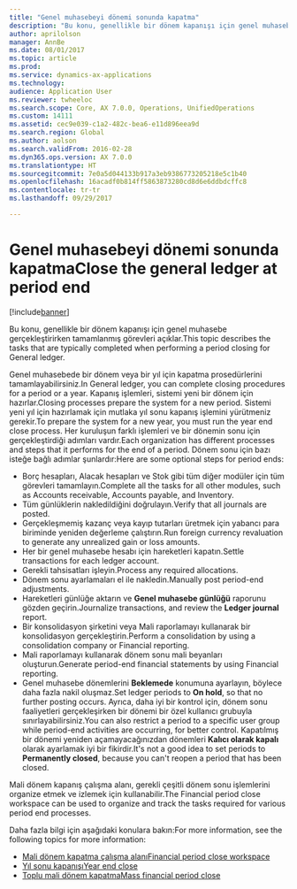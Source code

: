 ```yaml
---
title: "Genel muhasebeyi dönemi sonunda kapatma"
description: "Bu konu, genellikle bir dönem kapanışı için genel muhasebe gerçekleştirirken tamamlanmış görevleri açıklar."
author: aprilolson
manager: AnnBe
ms.date: 08/01/2017
ms.topic: article
ms.prod: 
ms.service: dynamics-ax-applications
ms.technology: 
audience: Application User
ms.reviewer: twheeloc
ms.search.scope: Core, AX 7.0.0, Operations, UnifiedOperations
ms.custom: 14111
ms.assetid: cec9e039-c1a2-482c-bea6-e11d896eea9d
ms.search.region: Global
ms.author: aolson
ms.search.validFrom: 2016-02-28
ms.dyn365.ops.version: AX 7.0.0
ms.translationtype: HT
ms.sourcegitcommit: 7e0a5d044133b917a3eb9386773205218e5c1b40
ms.openlocfilehash: 16acadf0b814ff5863873280cd8d6e6ddbdcffc8
ms.contentlocale: tr-tr
ms.lasthandoff: 09/29/2017

---
```


# <a name="close-the-general-ledger-at-period-end"></a><span data-ttu-id="d1441-103">Genel muhasebeyi dönemi sonunda kapatma</span><span class="sxs-lookup"><span data-stu-id="d1441-103">Close the general ledger at period end</span></span>

[!include[banner](../includes/banner.md)]


<span data-ttu-id="d1441-104">Bu konu, genellikle bir dönem kapanışı için genel muhasebe gerçekleştirirken tamamlanmış görevleri açıklar.</span><span class="sxs-lookup"><span data-stu-id="d1441-104">This topic describes the tasks that are typically completed when performing a period closing for General ledger.</span></span> 

<span data-ttu-id="d1441-105">Genel muhasebede bir dönem veya bir yıl için kapatma prosedürlerini tamamlayabilirsiniz.</span><span class="sxs-lookup"><span data-stu-id="d1441-105">In General ledger, you can complete closing procedures for a period or a year.</span></span> <span data-ttu-id="d1441-106">Kapanış işlemleri, sistemi yeni bir dönem için hazırlar.</span><span class="sxs-lookup"><span data-stu-id="d1441-106">Closing processes prepare the system for a new period.</span></span> <span data-ttu-id="d1441-107">Sistemi yeni yıl için hazırlamak için mutlaka yıl sonu kapanış işlemini yürütmeniz gerekir.</span><span class="sxs-lookup"><span data-stu-id="d1441-107">To prepare the system for a new year, you must run the year end close process.</span></span> <span data-ttu-id="d1441-108">Her kuruluşun farklı işlemleri ve bir dönemin sonu için gerçekleştirdiği adımları vardır.</span><span class="sxs-lookup"><span data-stu-id="d1441-108">Each organization has different processes and steps that it performs for the end of a period.</span></span> <span data-ttu-id="d1441-109">Dönem sonu için bazı isteğe bağlı adımlar şunlardır:</span><span class="sxs-lookup"><span data-stu-id="d1441-109">Here are some optional steps for period ends:</span></span>

-   <span data-ttu-id="d1441-110">Borç hesapları, Alacak hesapları ve Stok gibi tüm diğer modüler için tüm görevleri tamamlayın.</span><span class="sxs-lookup"><span data-stu-id="d1441-110">Complete all the tasks for all other modules, such as Accounts receivable, Accounts payable, and Inventory.</span></span>
-   <span data-ttu-id="d1441-111">Tüm günlüklerin nakledildiğini doğrulayın.</span><span class="sxs-lookup"><span data-stu-id="d1441-111">Verify that all journals are posted.</span></span>
-   <span data-ttu-id="d1441-112">Gerçekleşmemiş kazanç veya kayıp tutarları üretmek için yabancı para biriminde yeniden değerleme çalıştırın.</span><span class="sxs-lookup"><span data-stu-id="d1441-112">Run foreign currency revaluation to generate any unrealized gain or loss amounts.</span></span>
-   <span data-ttu-id="d1441-113">Her bir genel muhasebe hesabı için hareketleri kapatın.</span><span class="sxs-lookup"><span data-stu-id="d1441-113">Settle transactions for each ledger account.</span></span>
-   <span data-ttu-id="d1441-114">Gerekli tahsisatları işleyin.</span><span class="sxs-lookup"><span data-stu-id="d1441-114">Process any required allocations.</span></span>
-   <span data-ttu-id="d1441-115">Dönem sonu ayarlamaları el ile nakledin.</span><span class="sxs-lookup"><span data-stu-id="d1441-115">Manually post period-end adjustments.</span></span>
-   <span data-ttu-id="d1441-116">Hareketleri günlüğe aktarın ve **Genel muhasebe günlüğü** raporunu gözden geçirin.</span><span class="sxs-lookup"><span data-stu-id="d1441-116">Journalize transactions, and review the **Ledger journal** report.</span></span>
-   <span data-ttu-id="d1441-117">Bir konsolidasyon şirketini veya Mali raporlamayı kullanarak bir konsolidasyon gerçekleştirin.</span><span class="sxs-lookup"><span data-stu-id="d1441-117">Perform a consolidation by using a consolidation company or Financial reporting.</span></span>
-   <span data-ttu-id="d1441-118">Mali raporlamayı kullanarak dönem sonu mali beyanları oluşturun.</span><span class="sxs-lookup"><span data-stu-id="d1441-118">Generate period-end financial statements by using Financial reporting.</span></span>
-   <span data-ttu-id="d1441-119">Genel muhasebe dönemlerini **Beklemede** konumuna ayarlayın, böylece daha fazla nakil oluşmaz.</span><span class="sxs-lookup"><span data-stu-id="d1441-119">Set ledger periods to **On hold**, so that no further posting occurs.</span></span> <span data-ttu-id="d1441-120">Ayrıca, daha iyi bir kontrol için, dönem sonu faaliyetleri gerçekleşirken bir dönemi bir özel kullanıcı grubuyla sınırlayabilirsiniz.</span><span class="sxs-lookup"><span data-stu-id="d1441-120">You can also restrict a period to a specific user group while period-end activities are occurring, for better control.</span></span> <span data-ttu-id="d1441-121">Kapatılmış bir dönemi yeniden açamayacağınızdan dönemleri **Kalıcı olarak kapalı** olarak ayarlamak iyi bir fikirdir.</span><span class="sxs-lookup"><span data-stu-id="d1441-121">It's not a good idea to set periods to **Permanently closed**, because you can't reopen a period that has been closed.</span></span>

<span data-ttu-id="d1441-122">Mali dönem kapanış çalışma alanı, gerekli çeşitli dönem sonu işlemlerini organize etmek ve izlemek için kullanabilir.</span><span class="sxs-lookup"><span data-stu-id="d1441-122">The Financial period close workspace can be used to organize and track the tasks required for various period end processes.</span></span> 


<span data-ttu-id="d1441-123">Daha fazla bilgi için aşağıdaki konulara bakın:</span><span class="sxs-lookup"><span data-stu-id="d1441-123">For more information, see the following topics for more information:</span></span>
- [<span data-ttu-id="d1441-124">Mali dönem kapatma çalışma alanı</span><span class="sxs-lookup"><span data-stu-id="d1441-124">Financial period close workspace</span></span>](financial-period-close-workspace.md) 
- [<span data-ttu-id="d1441-125">Yıl sonu kapanışı</span><span class="sxs-lookup"><span data-stu-id="d1441-125">Year end close</span></span>](Year-end-close.md)  
- [<span data-ttu-id="d1441-126">Toplu mali dönem kapatma</span><span class="sxs-lookup"><span data-stu-id="d1441-126">Mass financial period close</span></span>](tasks/mass-financial-period-close.md)





